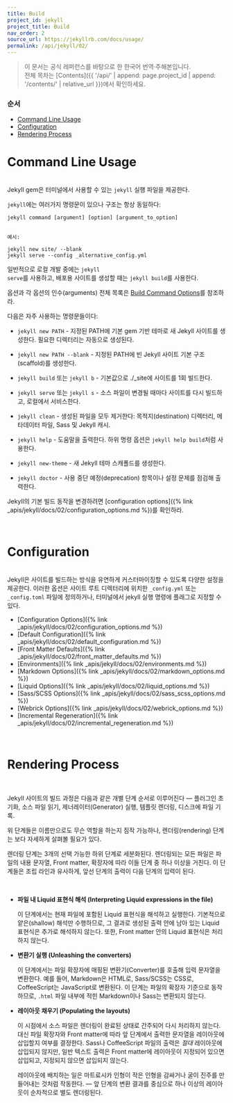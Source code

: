 ```yaml
---
title: Build
project_id: jekyll
project_title: Build
nav_order: 2
source_url: https://jekyllrb.com/docs/usage/
permalink: /api/jekyll/02/
---
```


> 이 문서는 공식 레퍼런스를 바탕으로 한 한국어 번역·주해본입니다.  
> 전체 목차는 [Contents]({{ '/api/' | append: page.project_id | append: '/contents/' | relative_url }})에서 확인하세요.


### 순서

- [Command Line Usage](#command-line-usage)
- [Configuration](#configuration)
- [Rendering Process](#rendering-process)


# Command Line Usage
<br>
Jekyll gem은 터미널에서 사용할 수 있는 <code class="code-inline">jekyll</code> 실행 파일을 제공한다.

<code class="code-inline">jekyll</code>에는 여러가지 명령문이 있으나 구조는 항상 동일하다:

```
jekyll command [argument] [option] [argument_to_option]


예시:

jekyll new site/ --blank
jekyll serve --config _alternative_config.yml
```

일반적으로 로컬 개발 중에는 <code class="code-inline">jekyll serve</code>를 사용하고, 배포용 사이트를 생성할 때는 <code class="code-inline">jekyll build</code>를 사용한다.

옵션과 각 옵션의 인수(arguments) 전체 목록은 [Build Command Options](#)를 참조하라.

다음은 자주 사용하는 명령문들이다:

- <code class="code-inline">jekyll new PATH</code> - 지정된 PATH에 기본 gem 기반 테마로 새 Jekyll 사이트를 생성한다. 필요한 디렉터리는 자동으로 생성된다.

- <code class="code-inline">jekyll new PATH --blank</code> - 지정된 PATH에 빈 Jekyll 사이트 기본 구조(scaffold)를 생성한다.

- <code class="code-inline">jekyll build</code> 또는 <code class="code-inline">jekyll b</code> - 기본값으로 ./_site에 사이트를 1회 빌드한다.

- <code class="code-inline">jekyll serve</code> 또는 <code class="code-inline">jekyll s</code> - 소스 파일이 변경될 때마다 사이트를 다시 빌드하고, 로컬에서 서비스한다.

- <code class="code-inline">jekyll clean</code> - 생성된 파일을 모두 제거한다: 목적지(destination) 디렉터리, 메타데이터 파일, Sass 및 Jekyll 캐시.

- <code class="code-inline">jekyll help</code> - 도움말을 출력한다. 하위 명령 옵션은 <code class="code-inline">jekyll help build</code>처럼 사용한다.

- <code class="code-inline">jekyll new-theme</code> - 새 Jekyll 테마 스캐폴드를 생성한다.

- <code class="code-inline">jekyll doctor</code> - 사용 중단 예정(deprecation) 항목이나 설정 문제를 점검해 출력한다.

Jekyll의 기본 빌드 동작을 변경하려면 [configuration options]({% link _apis/jekyll/docs/02/configuration_options.md %})를 확인하라.

<br>

# Configuration
<br>
Jekyll은 사이트를 빌드하는 방식을 유연하게 커스터마이징할 수 있도록 다양한 설정을 제공한다. 이러한 옵션은 사이트 루트 디렉터리에 위치한 <code class="code-inline">_config.yml</code> 또는 <code class="code-inline">_config.toml</code> 파일에 정의하거나, 터미널에서 jekyll 실행 명령에 플래그로 지정할 수 있다.

- [Configuration Options]({% link _apis/jekyll/docs/02/configuration_options.md %})
- [Default Configuration]({% link _apis/jekyll/docs/02/default_configuration.md %})
- [Front Matter Defaults]({% link _apis/jekyll/docs/02/front_matter_defaults.md %})
- [Environments]({% link _apis/jekyll/docs/02/environments.md %})
- [Markdown Options]({% link _apis/jekyll/docs/02/markdown_options.md %})
- [Liquid Options]({% link _apis/jekyll/docs/02/liquid_options.md %})
- [Sass/SCSS Options]({% link _apis/jekyll/docs/02/sass_scss_options.md %})
- [Webrick Options]({% link _apis/jekyll/docs/02/webrick_options.md %})
- [Incremental Regeneration]({% link _apis/jekyll/docs/02/incremental_regeneration.md %})

<br>

# Rendering Process
<br>

Jekyll 사이트의 빌드 과정은 다음과 같은 개별 단계 순서로 이루어진다 ― 플러그인 초기화, 소스 파일 읽기, 제너레이터(Generator) 실행, 템플릿 렌더링, 디스크에 파일 기록.

위 단계들은 이름만으로도 무슨 역할을 하는지 짐작 가능하나, 렌더링(rendering) 단계는 보다 자세하게 살펴볼 필요가 있다.

렌더링 단계는 3개의 선택 가능한 하위 단계로 세분화된다. 렌더링되는 모든 파일은 파일의 내용 문자열, Front matter, 확장자에 따라 이들 단계 중 하나 이상을 거친다. 이 단계들은 조립 라인과 유사하게, 앞선 단계의 출력이 다음 단계의 입력이 된다.

<br>

- **파일 내 Liquid 표현식 해석 (Interpreting Liquid expressions in the file)**

    이 단계에서는 현재 파일에 포함된 Liquid 표현식을 해석하고 실행한다. 기본적으로 얕은(shallow) 해석만 수행하므로, 그 결과로 생성된 출력 안에 남아 있는 Liquid 표현식은 추가로 해석하지 않는다. 또한, Front matter 안의 Liquid 표현식은 처리하지 않는다.

- **변환기 실행 (Unleashing the converters)**

    이 단계에서는 파일 확장자에 매핑된 변환기(Converter)를 호출해 입력 문자열을 변환한다. 예를 들어, Markdown은 HTML로, Sass/SCSS는 CSS로, CoffeeScript는 JavaScript로 변환된다. 이 단계는 파일의 확장자 기준으로 동작하므로, <code class="code-inline">.html</code> 파일 내부에 적힌 Markdown이나 Sass는 변환되지 않는다.

- **레이아웃 채우기 (Populating the layouts)**

    이 시점에서 소스 파일은 렌더링이 완료된 상태로 간주되어 다시 처리하지 않는다. 대신 파일 확장자와 Front matter에 따라 앞 단계에서 출력한 문자열을 레이아웃에 삽입할지 여부를 결정한다. Sass나 CoffeeScript 파일의 출력은 *절대* 레이아웃에 삽입되지 않지만, 일반 텍스트 출력은 Front matter에 레이아웃이 지정되어 있으면 삽입되고, 지정되지 않으면 삽입되지 않는다.

    레이아웃에 배치하는 일은 마트료시카 인형이 작은 인형을 감싸거나 굴이 진주를 만들어내는 것처럼 작동한다. ― 앞 단계의 변환 결과를 중심으로 하나 이상의 레이아웃이 순차적으로 별도 렌더링된다.
